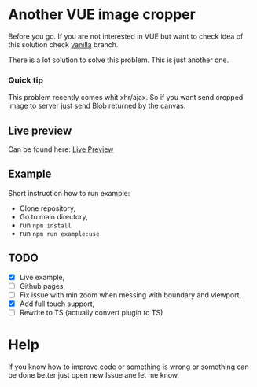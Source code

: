# Another VUE image cropper

Before you go. If you are not interested in VUE but want to check idea of this solution check [vanilla](https://github.com/zawadsoon/avue-cropper/tree/vanilla) branch.

There is a lot solution to solve this problem. This is just another one.

### Quick tip

This problem recently comes whit xhr/ajax. So if you want send cropped image to server just send Blob returned by the canvas.

## Live preview

Can be found here: [Live Preview](https://zawadsoon.github.io/avue-cropper/)

## Example

Short instruction how to run example:

- Clone repository,
- Go to main directory,
- run `npm install`
- run `npm run example:use`

## TODO

- [x] Live example,
- [ ] Github pages,
- [ ] Fix issue with min zoom when messing with boundary and viewport,
- [x] Add full touch support,
- [ ] Rewrite to TS (actually convert plugin to TS)

# Help

If you know how to improve code or something is wrong or something can be done better just open new Issue ane let me know.
